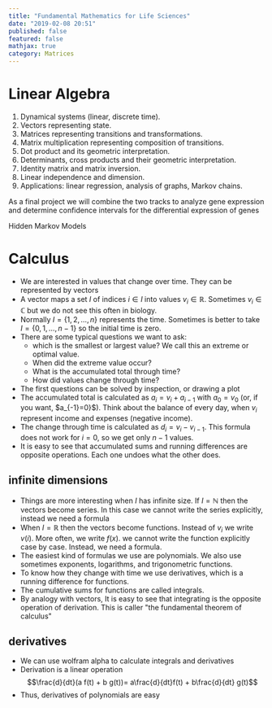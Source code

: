 ```yaml
---
title: "Fundamental Mathematics for Life Sciences"
date: "2019-02-08 20:51"
published: false
featured: false
mathjax: true
category: Matrices
---
```


# Linear Algebra
1. Dynamical systems (linear, discrete time). 
3. Vectors representing state. 
4. Matrices representing transitions and transformations. 
5. Matrix multiplication representing composition of transitions. 
6. Dot product and its geometric interpretation. 
7. Determinants, cross products and their geometric interpretation. 
8. Identity matrix and matrix inversion. 
9. Linear independence and dimension. 
10. Applications: linear regression, analysis of graphs, Markov chains.
 
As a final project we will combine the two tracks to analyze gene expression and determine confidence intervals for the differential expression of genes
 
Hidden Markov Models

# Calculus
+ We are interested in values that change over time. They can be represented by vectors
+ A vector maps a set $I$ of indices $i\in I$ into values $v_i\in \mathbb R$. Sometimes $v_i\in \mathbb C$ but we do not see this often in biology.
+ Normally $I=\{1,2,\ldots,n\}$ represents the time. Sometimes is better to take $I=\{0,1,\ldots,n-1\}$ so the initial time is zero. 
+ There are some typical questions we want to ask:
    + which is the smallest or largest value? We call this an extreme or optimal value.
    + When did the extreme value occur?
    + What is the accumulated total through time?
    + How did values change through time?
+ The first questions can be solved by inspection, or drawing a plot
+ The accumulated total is calculated as $a_i=v_i+a_{i-1}$ with $a_0=v_0$ (or, if you want, $a_{-1}=0}$). Think about the balance of every day, when $v_i$ represent income and expenses (negative income).
+ The change through time is calculated as $d_i=v_i-v_{i-1}$. This formula does not work for $i=0$, so we get only $n-1$ values.
+ It is easy to see that accumulated sums and running differences are opposite operations. Each one undoes what the other does.

## infinite dimensions
+ Things are more interesting when $I$ has infinite size. If $I=\mathbb N$ then the vectors become series. In this case we cannot write the series explicitly, instead we need a formula
+ When $I=\mathbb R$ then the vectors become functions. Instead of $v_i$ we write $v(i)$. More often, we write $f(x)$. we cannot write the function explicitly case by case. Instead, we need a formula.
+ The easiest kind of formulas we use are polynomials. We also use sometimes exponents, logarithms, and trigonometric functions.
+ To know how they change with time we use derivatives, which is a running difference for functions.
+ The cumulative sums for functions are called integrals.
+ By analogy with vectors, It is easy to see that integrating is the opposite operation of derivation. This is caller "the fundamental theorem of calculus"

## derivatives

+ We can use wolfram alpha to calculate integrals and derivatives
+ Derivation is a linear operation
  $$\frac{d}{dt}(a f(t) + b g(t))= a\frac{d}{dt}f(t) + b\frac{d}{dt} g(t)$$
+ Thus, derivatives of polynomials are easy